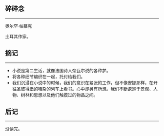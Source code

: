 
## 碎碎念
----

奥尔罕·帕慕克

土耳其作家。

## 摘记
----

- 小说是第二生活，就像法国诗人奈瓦尔说的各种梦。
- 将各种细节编织在一起，托付给我们。
- 我们沉浸在小说中的时候，我们的意识在紧张的工作，但不像安娜那样，在开往圣彼得堡的嘈杂的列车上看书。心中却另有所想。我们不断逡巡于景观、人物、树林和思想以及他们触摸过的物品之间。


## 后记
---

没读完。